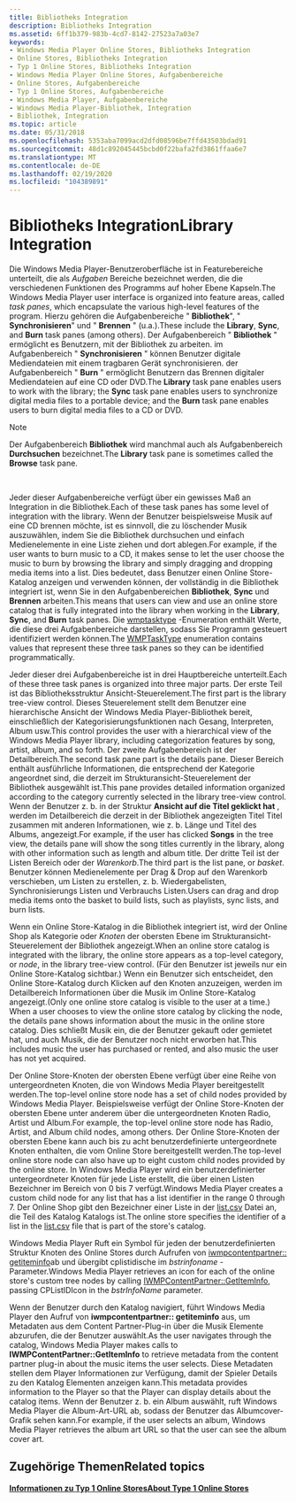 ```yaml
---
title: Bibliotheks Integration
description: Bibliotheks Integration
ms.assetid: 6ff1b379-983b-4cd7-8142-27523a7a03e7
keywords:
- Windows Media Player Online Stores, Bibliotheks Integration
- Online Stores, Bibliotheks Integration
- Typ 1 Online Stores, Bibliotheks Integration
- Windows Media Player Online Stores, Aufgabenbereiche
- Online Stores, Aufgabenbereiche
- Typ 1 Online Stores, Aufgabenbereiche
- Windows Media Player, Aufgabenbereiche
- Windows Media Player-Bibliothek, Integration
- Bibliothek, Integration
ms.topic: article
ms.date: 05/31/2018
ms.openlocfilehash: 5353aba7099acd2dfd08596be7ffd43503bdad91
ms.sourcegitcommit: 48d1c892045445bcbd0f22bafa2fd3861ffaa6e7
ms.translationtype: MT
ms.contentlocale: de-DE
ms.lasthandoff: 02/19/2020
ms.locfileid: "104389891"
---
```

# <a name="library-integration"></a><span data-ttu-id="85cf2-112">Bibliotheks Integration</span><span class="sxs-lookup"><span data-stu-id="85cf2-112">Library Integration</span></span>

<span data-ttu-id="85cf2-113">Die Windows Media Player-Benutzeroberfläche ist in Featurebereiche unterteilt, die als *Aufgaben* Bereiche bezeichnet werden, die die verschiedenen Funktionen des Programms auf hoher Ebene Kapseln.</span><span class="sxs-lookup"><span data-stu-id="85cf2-113">The Windows Media Player user interface is organized into feature areas, called *task panes*, which encapsulate the various high-level features of the program.</span></span> <span data-ttu-id="85cf2-114">Hierzu gehören die Aufgabenbereiche " **Bibliothek**", " **Synchronisieren**" und " **Brennen** " (u.a.).</span><span class="sxs-lookup"><span data-stu-id="85cf2-114">These include the **Library**, **Sync**, and **Burn** task panes (among others).</span></span> <span data-ttu-id="85cf2-115">Der Aufgabenbereich " **Bibliothek** " ermöglicht es Benutzern, mit der Bibliothek zu arbeiten. im Aufgabenbereich " **Synchronisieren** " können Benutzer digitale Mediendateien mit einem tragbaren Gerät synchronisieren. der Aufgabenbereich " **Burn** " ermöglicht Benutzern das Brennen digitaler Mediendateien auf eine CD oder DVD.</span><span class="sxs-lookup"><span data-stu-id="85cf2-115">The **Library** task pane enables users to work with the library; the **Sync** task pane enables users to synchronize digital media files to a portable device; and the **Burn** task pane enables users to burn digital media files to a CD or DVD.</span></span>

> [!Note]  
> <span data-ttu-id="85cf2-116">Der Aufgabenbereich **Bibliothek** wird manchmal auch als Aufgabenbereich **Durchsuchen** bezeichnet.</span><span class="sxs-lookup"><span data-stu-id="85cf2-116">The **Library** task pane is sometimes called the **Browse** task pane.</span></span>

 

<span data-ttu-id="85cf2-117">Jeder dieser Aufgabenbereiche verfügt über ein gewisses Maß an Integration in die Bibliothek.</span><span class="sxs-lookup"><span data-stu-id="85cf2-117">Each of these task panes has some level of integration with the library.</span></span> <span data-ttu-id="85cf2-118">Wenn der Benutzer beispielsweise Musik auf eine CD brennen möchte, ist es sinnvoll, die zu löschender Musik auszuwählen, indem Sie die Bibliothek durchsuchen und einfach Medienelemente in eine Liste ziehen und dort ablegen.</span><span class="sxs-lookup"><span data-stu-id="85cf2-118">For example, if the user wants to burn music to a CD, it makes sense to let the user choose the music to burn by browsing the library and simply dragging and dropping media items into a list.</span></span> <span data-ttu-id="85cf2-119">Dies bedeutet, dass Benutzer einen Online Store-Katalog anzeigen und verwenden können, der vollständig in die Bibliothek integriert ist, wenn Sie in den Aufgabenbereichen **Bibliothek**, **Sync** und **Brennen** arbeiten.</span><span class="sxs-lookup"><span data-stu-id="85cf2-119">This means that users can view and use an online store catalog that is fully integrated into the library when working in the **Library**, **Sync**, and **Burn** task panes.</span></span> <span data-ttu-id="85cf2-120">Die [wmptasktype](/previous-versions/windows/desktop/api/contentpartner/ne-contentpartner-wmptasktype) -Enumeration enthält Werte, die diese drei Aufgabenbereiche darstellen, sodass Sie Programm gesteuert identifiziert werden können.</span><span class="sxs-lookup"><span data-stu-id="85cf2-120">The [WMPTaskType](/previous-versions/windows/desktop/api/contentpartner/ne-contentpartner-wmptasktype) enumeration contains values that represent these three task panes so they can be identified programmatically.</span></span>

<span data-ttu-id="85cf2-121">Jeder dieser drei Aufgabenbereiche ist in drei Hauptbereiche unterteilt.</span><span class="sxs-lookup"><span data-stu-id="85cf2-121">Each of these three task panes is organized into three major parts.</span></span> <span data-ttu-id="85cf2-122">Der erste Teil ist das Bibliotheksstruktur Ansicht-Steuerelement.</span><span class="sxs-lookup"><span data-stu-id="85cf2-122">The first part is the library tree-view control.</span></span> <span data-ttu-id="85cf2-123">Dieses Steuerelement stellt dem Benutzer eine hierarchische Ansicht der Windows Media Player-Bibliothek bereit, einschließlich der Kategorisierungsfunktionen nach Gesang, Interpreten, Album usw.</span><span class="sxs-lookup"><span data-stu-id="85cf2-123">This control provides the user with a hierarchical view of the Windows Media Player library, including categorization features by song, artist, album, and so forth.</span></span> <span data-ttu-id="85cf2-124">Der zweite Aufgabenbereich ist der Detailbereich.</span><span class="sxs-lookup"><span data-stu-id="85cf2-124">The second task pane part is the details pane.</span></span> <span data-ttu-id="85cf2-125">Dieser Bereich enthält ausführliche Informationen, die entsprechend der Kategorie angeordnet sind, die derzeit im Strukturansicht-Steuerelement der Bibliothek ausgewählt ist.</span><span class="sxs-lookup"><span data-stu-id="85cf2-125">This pane provides detailed information organized according to the category currently selected in the library tree-view control.</span></span> <span data-ttu-id="85cf2-126">Wenn der Benutzer z. b. in der Struktur **Ansicht auf die Titel geklickt hat** , werden im Detailbereich die derzeit in der Bibliothek angezeigten Titel Titel zusammen mit anderen Informationen, wie z. b. Länge und Titel des Albums, angezeigt.</span><span class="sxs-lookup"><span data-stu-id="85cf2-126">For example, if the user has clicked **Songs** in the tree view, the details pane will show the song titles currently in the library, along with other information such as length and album title.</span></span> <span data-ttu-id="85cf2-127">Der dritte Teil ist der Listen Bereich oder der *Warenkorb*.</span><span class="sxs-lookup"><span data-stu-id="85cf2-127">The third part is the list pane, or *basket*.</span></span> <span data-ttu-id="85cf2-128">Benutzer können Medienelemente per Drag & Drop auf den Warenkorb verschieben, um Listen zu erstellen, z. b. Wiedergabelisten, Synchronisierungs Listen und Verbrauchs Listen.</span><span class="sxs-lookup"><span data-stu-id="85cf2-128">Users can drag and drop media items onto the basket to build lists, such as playlists, sync lists, and burn lists.</span></span>

<span data-ttu-id="85cf2-129">Wenn ein Online Store-Katalog in die Bibliothek integriert ist, wird der Online Shop als Kategorie oder *Knoten* der obersten Ebene im Strukturansicht-Steuerelement der Bibliothek angezeigt.</span><span class="sxs-lookup"><span data-stu-id="85cf2-129">When an online store catalog is integrated with the library, the online store appears as a top-level category, or *node*, in the library tree-view control.</span></span> <span data-ttu-id="85cf2-130">(Für den Benutzer ist jeweils nur ein Online Store-Katalog sichtbar.) Wenn ein Benutzer sich entscheidet, den Online Store-Katalog durch Klicken auf den Knoten anzuzeigen, werden im Detailbereich Informationen über die Musik im Online Store-Katalog angezeigt.</span><span class="sxs-lookup"><span data-stu-id="85cf2-130">(Only one online store catalog is visible to the user at a time.) When a user chooses to view the online store catalog by clicking the node, the details pane shows information about the music in the online store catalog.</span></span> <span data-ttu-id="85cf2-131">Dies schließt Musik ein, die der Benutzer gekauft oder gemietet hat, und auch Musik, die der Benutzer noch nicht erworben hat.</span><span class="sxs-lookup"><span data-stu-id="85cf2-131">This includes music the user has purchased or rented, and also music the user has not yet acquired.</span></span>

<span data-ttu-id="85cf2-132">Der Online Store-Knoten der obersten Ebene verfügt über eine Reihe von untergeordneten Knoten, die von Windows Media Player bereitgestellt werden.</span><span class="sxs-lookup"><span data-stu-id="85cf2-132">The top-level online store node has a set of child nodes provided by Windows Media Player.</span></span> <span data-ttu-id="85cf2-133">Beispielsweise verfügt der Online Store-Knoten der obersten Ebene unter anderem über die untergeordneten Knoten Radio, Artist und Album.</span><span class="sxs-lookup"><span data-stu-id="85cf2-133">For example, the top-level online store node has Radio, Artist, and Album child nodes, among others.</span></span> <span data-ttu-id="85cf2-134">Der Online Store-Knoten der obersten Ebene kann auch bis zu acht benutzerdefinierte untergeordnete Knoten enthalten, die vom Online Store bereitgestellt werden.</span><span class="sxs-lookup"><span data-stu-id="85cf2-134">The top-level online store node can also have up to eight custom child nodes provided by the online store.</span></span> <span data-ttu-id="85cf2-135">In Windows Media Player wird ein benutzerdefinierter untergeordneter Knoten für jede Liste erstellt, die über einen Listen Bezeichner im Bereich von 0 bis 7 verfügt.</span><span class="sxs-lookup"><span data-stu-id="85cf2-135">Windows Media Player creates a custom child node for any list that has a list identifier in the range 0 through 7.</span></span> <span data-ttu-id="85cf2-136">Der Online Shop gibt den Bezeichner einer Liste in der [list.csv](list-csv.md) Datei an, die Teil des Katalog Katalogs ist.</span><span class="sxs-lookup"><span data-stu-id="85cf2-136">The online store specifies the identifier of a list in the [list.csv](list-csv.md) file that is part of the store's catalog.</span></span>

<span data-ttu-id="85cf2-137">Windows Media Player Ruft ein Symbol für jeden der benutzerdefinierten Struktur Knoten des Online Stores durch Aufrufen von [iwmpcontentpartner:: getiteminfo](/previous-versions/windows/desktop/api/contentpartner/nf-contentpartner-iwmpcontentpartner-getiteminfo)ab und übergibt cplistidische im *bstrinfoname* -Parameter.</span><span class="sxs-lookup"><span data-stu-id="85cf2-137">Windows Media Player retrieves an icon for each of the online store's custom tree nodes by calling [IWMPContentPartner::GetItemInfo](/previous-versions/windows/desktop/api/contentpartner/nf-contentpartner-iwmpcontentpartner-getiteminfo), passing CPListIDIcon in the *bstrInfoName* parameter.</span></span>

<span data-ttu-id="85cf2-138">Wenn der Benutzer durch den Katalog navigiert, führt Windows Media Player den Aufruf von **iwmpcontentpartner:: getiteminfo** aus, um Metadaten aus dem Content Partner-Plug-in über die Musik Elemente abzurufen, die der Benutzer auswählt.</span><span class="sxs-lookup"><span data-stu-id="85cf2-138">As the user navigates through the catalog, Windows Media Player makes calls to **IWMPContentPartner::GetItemInfo** to retrieve metadata from the content partner plug-in about the music items the user selects.</span></span> <span data-ttu-id="85cf2-139">Diese Metadaten stellen dem Player Informationen zur Verfügung, damit der Spieler Details zu den Katalog Elementen anzeigen kann.</span><span class="sxs-lookup"><span data-stu-id="85cf2-139">This metadata provides information to the Player so that the Player can display details about the catalog items.</span></span> <span data-ttu-id="85cf2-140">Wenn der Benutzer z. b. ein Album auswählt, ruft Windows Media Player die Album-Art-URL ab, sodass der Benutzer das Albumcover-Grafik sehen kann.</span><span class="sxs-lookup"><span data-stu-id="85cf2-140">For example, if the user selects an album, Windows Media Player retrieves the album art URL so that the user can see the album cover art.</span></span>

## <a name="related-topics"></a><span data-ttu-id="85cf2-141">Zugehörige Themen</span><span class="sxs-lookup"><span data-stu-id="85cf2-141">Related topics</span></span>

<dl> <dt>

[<span data-ttu-id="85cf2-142">**Informationen zu Typ 1 Online Stores**</span><span class="sxs-lookup"><span data-stu-id="85cf2-142">**About Type 1 Online Stores**</span></span>](about-type-1-online-stores.md)
</dt> </dl>

 

 




